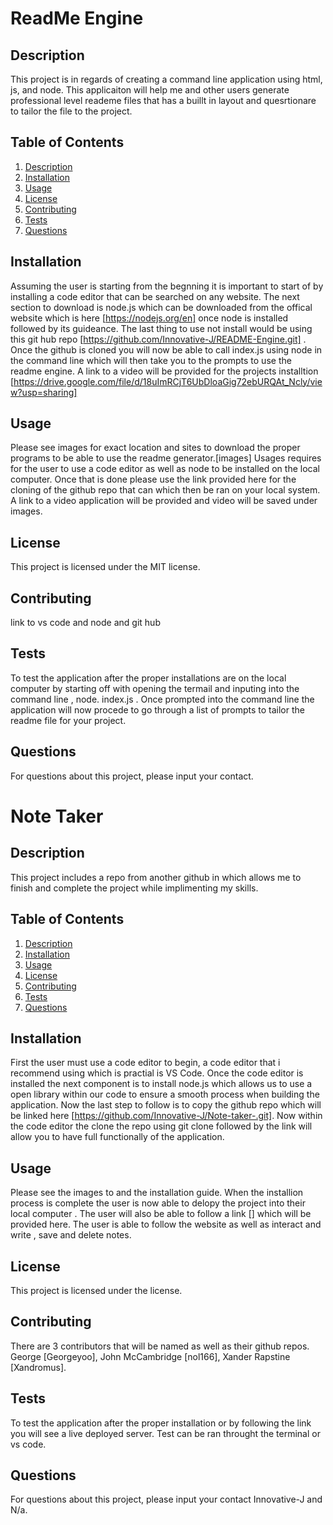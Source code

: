 # ReadMe Engine

## Description
This project is in regards of creating a command line application using html, js, and node. This applicaiton will help me and other users generate  professional level reademe files that has a buillt in layout and quesrtionare to tailor the file to the project.

## Table of Contents
1. [Description](#description)
2. [Installation](#installation)
3. [Usage](#usage)
4. [License](#license)
5. [Contributing](#contributing)
6. [Tests](#tests)
7. [Questions](#questions)

## Installation
Assuming the user is starting from the begnning it is important to start of by installing a code editor that can be searched on any website. The next section to download is node.js which can be downloaded from the offical website which is here [https://nodejs.org/en] once node is installed followed by its guideance. The last thing to use not install would be using this git hub repo [https://github.com/Innovative-J/README-Engine.git] . Once the github is cloned you will now be able to call index.js using node in the command line which will then take you to the prompts to use the readme engine. A link to a video will be provided for the projects installtion [https://drive.google.com/file/d/18uImRCjT6UbDloaGig72ebURQAt_Ncly/view?usp=sharing]

## Usage
Please see images for exact location and sites to download the proper programs to be able to use the readme generator.[images] Usages requires for the user to use a code editor as well as node to be installed on the local computer. Once that is done please use the link provided here for the cloning of the github repo that can which then be ran on your local system. A link to a video application will be provided and video will be saved under images.

## License
This project is licensed under the MIT license.

## Contributing
link to vs code and node and git hub

## Tests
To test the application after the proper installations are on the local computer by starting off with opening the termail and inputing into the command line , node. index.js . Once prompted into the command line the application will now procede to go through a list of prompts to tailor the readme file for your project.

## Questions
For questions about this project, please input your contact.


# Note Taker

## Description
This project includes a repo from another github in which allows me to finish and complete the project while implimenting my skills.

## Table of Contents
1. [Description](#description)
2. [Installation](#installation)
3. [Usage](#usage)
4. [License](#license)
5. [Contributing](#contributing)
6. [Tests](#tests)
7. [Questions](#questions)

## Installation
First the user must use a code editor to begin, a code editor that i recommend using which is practial is VS Code. Once the code editor is installed the next component is to install node.js which allows us to use a open library within our code to ensure a smooth process when building the application. Now the last step to follow is to copy the github repo which will be linked here [https://github.com/Innovative-J/Note-taker-.git]. Now within the code editor the clone the repo using git clone followed by the link will allow you to have full functionally of the application.

## Usage
Please see the images to and the installation guide. When the installion process is complete the user is now able to delopy the project into their local  computer . The user will also be able to follow a link [] which will be provided here. The user is able to follow the website as well as interact and write , save and delete notes.

## License
This project is licensed under the  license.

## Contributing
There are 3 contributors that will be named as well as their github repos. George [Georgeyoo], John McCambridge [nol166], Xander Rapstine [Xandromus].

## Tests
To test the application after the proper installation or by following the link  you will see a live deployed server. Test can be ran throught the terminal or vs code.

## Questions
For questions about this project, please input your contact Innovative-J and N/a.
